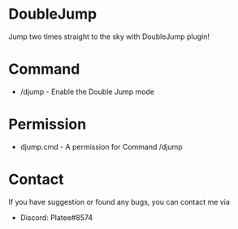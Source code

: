 # DoubleJump
Jump two times straight to the sky with DoubleJump plugin!

# Command
- /djump - Enable the Double Jump mode

# Permission
- djump.cmd - A permission for Command /djump

# Contact
If you have suggestion or found any bugs, you can contact me via
- Discord: Platee#8574
